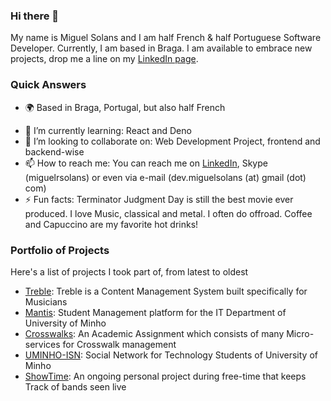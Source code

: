 ### Hi there 👋

My name is Miguel Solans and I am half French & half Portuguese Software Developer. Currently, I am based in Braga. 
I am available to embrace new projects, drop me a line on my [LinkedIn page](https://www.linkedin.com/in/miguelsolans/).

### Quick Answers
- 🌍 Based in Braga, Portugal, but also half French
<!-- - 🔭 I’m currently working on: Student Management system called [Mantis](https://github.com/miguelsolans/Equivalencias) -->
- 🌱 I’m currently learning: React and Deno
- 👯 I’m looking to collaborate on: Web Development Project, frontend and backend-wise
- 📫 How to reach me: You can reach me on [LinkedIn](https://www.linkedin.com/in/miguelsolans/), Skype (miguelrsolans) or even via e-mail (dev.miguelsolans (at) gmail (dot) com)
- ⚡ Fun facts: Terminator Judgment Day is still the best movie ever produced. I love Music, classical and metal. I often do offroad. Coffee and Capuccino are my favorite hot drinks! 


### Portfolio of Projects

Here's a list of projects I took part of, from latest to oldest

- [Treble](https://github.com/miguelsolans/Treble): Treble is a Content Management System built specifically for Musicians
- [Mantis](https://github.com/miguelsolans/Equivalencias): Student Management platform for the IT Department of University of Minho
- [Crosswalks](https://github.com/miguelsolans/Crosswalks): An Academic Assignment which consists of many Micro-services for Crosswalk management 
- [UMINHO-ISN](https://github.com/miguelsolans/UMINHO-ISN): Social Network for Technology Students of University of Minho
- [ShowTime](https://github.com/miguelsolans/ShowTime): An ongoing personal project during free-time that keeps Track of bands seen live

<!--
**miguelsolans/miguelsolans** is a ✨ _special_ ✨ repository because its `README.md` (this file) appears on your GitHub profile.

Here are some ideas to get you started:

- 🔭 I’m currently working on ...
- 🌱 I’m currently learning ...
- 👯 I’m looking to collaborate on ...
- 🤔 I’m looking for help with ...
- 💬 Ask me about ...
- 📫 How to reach me: ...
- 😄 Pronouns: ...
- ⚡ Fun fact: ...
-->
